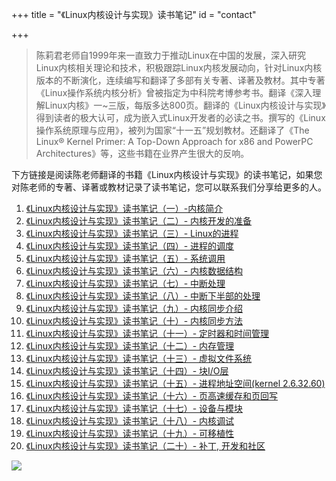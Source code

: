 +++
title = "《Linux内核设计与实现》读书笔记"
id = "contact"

+++


 > 陈莉君老师自1999年来一直致力于推动Linux在中国的发展，深入研究Linux内核相关理论和技术，积极跟踪Linux内核发展动向，针对Linux内核版本的不断演化，连续编写和翻译了多部有关专著、译著及教材。其中专著《Linux操作系统内核分析》曾被指定为中科院考博参考书。翻译《深入理解Linux内核》一~三版，每版多达800页。翻译的《Linux内核设计与实现》得到读者的极大认可，成为嵌入式Linux开发者的必读之书。撰写的《Linux操作系统原理与应用》，被列为国家“十一五”规划教材。还翻译了《The Linux® Kernel Primer: A Top-Down Approach for x86 and PowerPC Architectures》等，这些书籍在业界产生很大的反响。

 下方链接是阅读陈老师翻译的书籍《Linux内核设计与实现》的读书笔记，如果您对陈老师的专著、译著或教材记录了读书笔记，您可以联系我们分享给更多的人。

1. [《Linux内核设计与实现》读书笔记（一）-内核简介](http://www.cnblogs.com/wang_yb/archive/2012/08/15/2640972.html)
2. [《Linux内核设计与实现》读书笔记（二）- 内核开发的准备](http://www.cnblogs.com/wang_yb/archive/2012/08/16/2641836.html)
3. [《Linux内核设计与实现》读书笔记（三）- Linux的进程](http://www.cnblogs.com/wang_yb/archive/2012/08/20/2647912.html)
4. [《Linux内核设计与实现》读书笔记（四）- 进程的调度](http://www.cnblogs.com/wang_yb/archive/2012/09/04/2670564.html)
5. [《Linux内核设计与实现》读书笔记（五）- 系统调用](http://www.cnblogs.com/wang_yb/archive/2012/09/17/2688263.html)
6. [《Linux内核设计与实现》读书笔记（六）- 内核数据结构](http://www.cnblogs.com/wang_yb/archive/2013/04/16/3023892.html)
7. [《Linux内核设计与实现》读书笔记（七）- 中断处理](http://www.cnblogs.com/wang_yb/archive/2013/04/19/3030345.html)
8. [《Linux内核设计与实现》读书笔记（八）- 中断下半部的处理](http://www.cnblogs.com/wang_yb/archive/2013/04/23/3037268.html)
9. [《Linux内核设计与实现》读书笔记（九）- 内核同步介绍](http://www.cnblogs.com/wang_yb/archive/2013/04/24/3040712.html)
10. [《Linux内核设计与实现》读书笔记（十）- 内核同步方法](http://www.cnblogs.com/wang_yb/archive/2013/05/01/3052865.html)
11. [《Linux内核设计与实现》读书笔记（十一）- 定时器和时间管理](http://www.cnblogs.com/wang_yb/archive/2013/05/10/3070373.html)
12. [《Linux内核设计与实现》读书笔记（十二）- 内存管理](http://www.cnblogs.com/wang_yb/archive/2013/05/23/3095907.html)
13. [《Linux内核设计与实现》读书笔记（十三）- 虚拟文件系统](http://www.cnblogs.com/wang_yb/p/3144291.html)
14. [《Linux内核设计与实现》读书笔记（十四）- 块I/O层](http://www.cnblogs.com/wang_yb/p/3299092.html)
15. [《Linux内核设计与实现》读书笔记（十五）- 进程地址空间(kernel 2.6.32.60)](http://www.cnblogs.com/wang_yb/p/3351599.html)
16. [《Linux内核设计与实现》读书笔记（十六）- 页高速缓存和页回写](http://www.cnblogs.com/wang_yb/p/3436126.html)
17. [《Linux内核设计与实现》读书笔记（十七）- 设备与模块](http://www.cnblogs.com/wang_yb/p/3489753.html)
18. [《Linux内核设计与实现》读书笔记（十八）- 内核调试](http://www.cnblogs.com/wang_yb/p/3504539.html)
19. [《Linux内核设计与实现》读书笔记（十九）- 可移植性](http://www.cnblogs.com/wang_yb/p/3512095.html)
20. [《Linux内核设计与实现》读书笔记（二十）- 补丁, 开发和社区](http://www.cnblogs.com/wang_yb/p/3514701.html)


<img src="/img/lkd.jpg" />